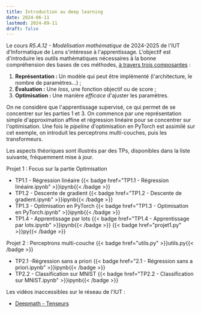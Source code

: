 ```yaml
---
title: Introduction au deep learning
date: 2024-06-11
lastmod: 2024-09-11
draft: false
---
```


Le cours *R5.A.12 - Modélisation mathématique* de 2024-2025 de l'IUT d'Informatique de Lens s'intéresse à l'apprentissage. 
L'objectif est d'introduire les outils mathématiques nécessaires à la bonne compréhension des bases de ces méthodes, [à travers trois composantes](https://ml-course.github.io/master/notebooks/01%20-%20Introduction.html#learning-representation-evaluation-optimization) :

1. **Représentation :** Un modèle qui peut être implémenté (l'architecture, le nombre de paramètres...) ;
2. **Évaluation :** Une *loss*, une fonction objectif ou de score ;
3. **Optimisation :** Une manière *efficace* d'ajuster les paramètres.

On ne considère que l'apprentissage supervisé, ce qui permet de se concentrer sur les parties 1 et 3. 
On commence par une représentation simple d'approximation affine et régression linéaire pour se concentrer sur l'optimisation.
Une fois le *pipeline* d'optimisation en PyTorch est assimilé sur cet exemple, on introduit les perceptrons multi-couches, puis les transformeurs.

Les aspects théoriques sont illustrés par des TPs, disponibles dans la liste suivante, fréquemment mise à jour.

Projet 1 : Focus sur la partie Optimisation
- TP1.1 - Régression linéaire {{< badge href="TP1.1 - Régression linéaire.ipynb" >}}ipynb{{< /badge >}}
- TP1.2 - Descente de gradient {{< badge href="TP1.2 - Descente de gradient.ipynb" >}}ipynb{{< /badge >}}
- TP1.3 - Optimisation en PyTorch {{< badge href="TP1.3 - Optimisation en PyTorch.ipynb" >}}ipynb{{< /badge >}}
- TP1.4 - Apprentissage par lots {{< badge href="TP1.4 - Apprentissage par lots.ipynb" >}}ipynb{{< /badge >}} {{< badge href="projet1.py" >}}py{{< /badge >}}

Projet 2 : Perceptrons multi-couche {{< badge href="utils.py" >}}utils.py{{< /badge >}}
- TP2.1 -Régression sans a priori {{< badge href="2.1 - Régression sans a priori.ipynb" >}}ipynb{{< /badge >}}
- TP2.2 - Classification sur MNIST {{< badge href="TP2.2 - Classification sur MNIST.ipynb" >}}ipynb{{< /badge >}}

Les vidéos inaccessibles sur le réseau de l'IUT :
- [Deepmath - Tenseurs](Deepmath-Tenseurs.mp4)
